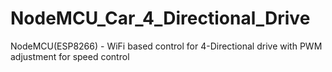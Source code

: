 # NodeMCU_Car_4_Directional_Drive
 NodeMCU(ESP8266) - WiFi based control for 4-Directional drive with PWM adjustment for speed control
